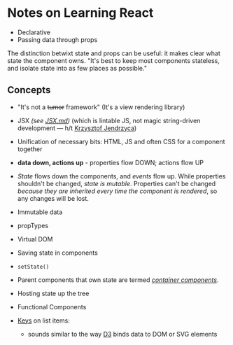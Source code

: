 # Notes on Learning React

- Declarative
- Passing data through props

The distinction betwixt state and props can be useful: it makes clear what state the component owns. "It's best to keep most components stateless, and isolate state into as few places as possible."

## Concepts

- "It's not a ~~tumor~~ framework" (It's a view rendering library)
- JSX _(see [JSX.md](/docs/JSX.md))_ (which is lintable JS, not magic string-driven development — h/t [Krzysztof Jendrzyca](https://github.com/kjendrzyca))
- Unification of necessary bits: HTML, JS and often CSS for a component together
- **data down, actions up** - properties flow DOWN; actions flow UP
- _State_ flows down the components, and _events_ flow up. While properties shouldn't be changed, _state is mutable_. Properties can't be changed _because they are inherited every time the component is rendered_, so any changes will be lost.

- Immutable data
- propTypes
- Virtual DOM
- Saving state in components
- `setState()`
- Parent components that own state are termed [_container components_](https://medium.com/@dan_abramov/smart-and-dumb-components-7ca2f9a7c7d0).
- Hosting state up the tree
- Functional Components
- [Keys](https://facebook.github.io/react/tutorial/tutorial.html#keys) on list items:
  - sounds similar to the way [D3](https://d3js.org/) binds data to DOM or SVG elements
